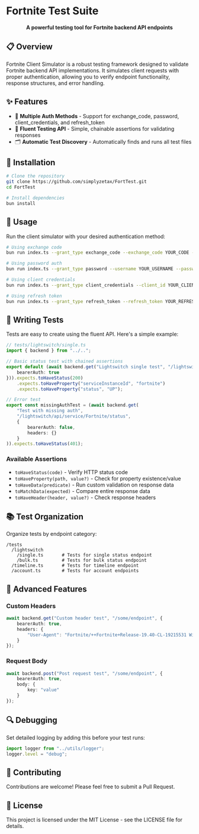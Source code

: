 # Fortnite Test Suite

<p align="center">
  <b>A powerful testing tool for Fortnite backend API endpoints</b>
</p>

## 📋 Overview

Fortnite Client Simulator is a robust testing framework designed to validate Fortnite backend API implementations. It simulates client requests with proper authentication, allowing you to verify endpoint functionality, response structures, and error handling.

## ✨ Features

- 🔐 **Multiple Auth Methods** - Support for exchange_code, password, client_credentials, and refresh_token
- 🧪 **Fluent Testing API** - Simple, chainable assertions for validating responses
- 🗂️ **Automatic Test Discovery** - Automatically finds and runs all test files

## 🚀 Installation

```bash
# Clone the repository
git clone https://github.com/simplyzetax/FortTest.git
cd FortTest

# Install dependencies
bun install
```

## 🔧 Usage

Run the client simulator with your desired authentication method:

```bash
# Using exchange code
bun run index.ts --grant_type exchange_code --exchange_code YOUR_CODE --client_id YOUR_CLIENT_ID --client_secret YOUR_CLIENT_SECRET --base_url http://localhost:8787

# Using password auth
bun run index.ts --grant_type password --username YOUR_USERNAME --password YOUR_PASSWORD --client_id YOUR_CLIENT_ID --client_secret YOUR_CLIENT_SECRET

# Using client credentials
bun run index.ts --grant_type client_credentials --client_id YOUR_CLIENT_ID --client_secret YOUR_CLIENT_SECRET

# Using refresh token
bun run index.ts --grant_type refresh_token --refresh_token YOUR_REFRESH_TOKEN --client_id YOUR_CLIENT_ID --client_secret YOUR_CLIENT_SECRET
```

## 📝 Writing Tests

Tests are easy to create using the fluent API. Here's a simple example:

```typescript
// tests/lightswitch/single.ts
import { backend } from "../..";

// Basic status test with chained assertions
export default (await backend.get("Lightswitch single test", "/lightswitch/api/service/Fortnite/status", {
    bearerAuth: true
})).expects.toHaveStatus(200)
    .expects.toHaveProperty("serviceInstanceId", "fortnite")
    .expects.toHaveProperty("status", "UP");

// Error test
export const missingAuthTest = (await backend.get(
    "Test with missing auth",
    "/lightswitch/api/service/Fortnite/status",
    {
        bearerAuth: false,
        headers: {}
    }
)).expects.toHaveStatus(401);
```

### Available Assertions

- `toHaveStatus(code)` - Verify HTTP status code
- `toHaveProperty(path, value?)` - Check for property existence/value
- `toHaveData(predicate)` - Run custom validation on response data
- `toMatchData(expected)` - Compare entire response data
- `toHaveHeader(header, value?)` - Check response headers

## 📚 Test Organization

Organize tests by endpoint category:

```
/tests
  /lightswitch
    /single.ts       # Tests for single status endpoint
    /bulk.ts         # Tests for bulk status endpoint
  /timeline.ts       # Tests for timeline endpoint
  /account.ts        # Tests for account endpoints
```

## 🧩 Advanced Features

### Custom Headers

```typescript
await backend.get("Custom header test", "/some/endpoint", {
    bearerAuth: true,
    headers: {
        "User-Agent": "Fortnite/++Fortnite+Release-19.40-CL-19215531 Windows/10"
    }
});
```

### Request Body

```typescript
await backend.post("Post request test", "/some/endpoint", {
    bearerAuth: true,
    body: {
        key: "value"
    }
});
```

## 🔍 Debugging

Set detailed logging by adding this before your test runs:

```typescript
import logger from "../utils/logger";
logger.level = "debug";
```

## 🤝 Contributing

Contributions are welcome! Please feel free to submit a Pull Request.

## 📄 License

This project is licensed under the MIT License - see the LICENSE file for details.
